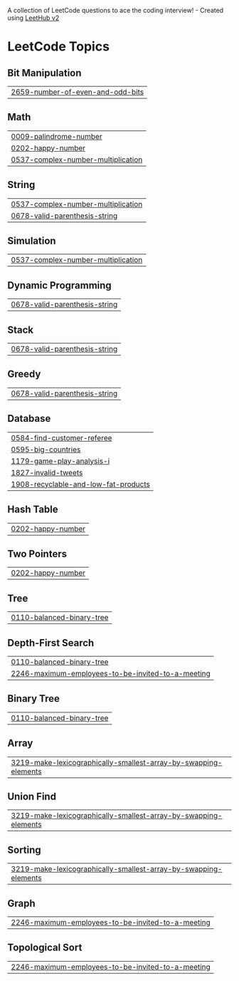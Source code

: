 A collection of LeetCode questions to ace the coding interview! - Created using [LeetHub v2](https://github.com/arunbhardwaj/LeetHub-2.0)
<!---LeetCode Topics Start-->
# LeetCode Topics
## Bit Manipulation
|  |
| ------- |
| [2659-number-of-even-and-odd-bits](https://github.com/AlluriAkshitha/Leetcodes/tree/master/2659-number-of-even-and-odd-bits) |
## Math
|  |
| ------- |
| [0009-palindrome-number](https://github.com/AlluriAkshitha/Leetcodes/tree/master/0009-palindrome-number) |
| [0202-happy-number](https://github.com/AlluriAkshitha/Leetcodes/tree/master/0202-happy-number) |
| [0537-complex-number-multiplication](https://github.com/AlluriAkshitha/Leetcodes/tree/master/0537-complex-number-multiplication) |
## String
|  |
| ------- |
| [0537-complex-number-multiplication](https://github.com/AlluriAkshitha/Leetcodes/tree/master/0537-complex-number-multiplication) |
| [0678-valid-parenthesis-string](https://github.com/AlluriAkshitha/Leetcodes/tree/master/0678-valid-parenthesis-string) |
## Simulation
|  |
| ------- |
| [0537-complex-number-multiplication](https://github.com/AlluriAkshitha/Leetcodes/tree/master/0537-complex-number-multiplication) |
## Dynamic Programming
|  |
| ------- |
| [0678-valid-parenthesis-string](https://github.com/AlluriAkshitha/Leetcodes/tree/master/0678-valid-parenthesis-string) |
## Stack
|  |
| ------- |
| [0678-valid-parenthesis-string](https://github.com/AlluriAkshitha/Leetcodes/tree/master/0678-valid-parenthesis-string) |
## Greedy
|  |
| ------- |
| [0678-valid-parenthesis-string](https://github.com/AlluriAkshitha/Leetcodes/tree/master/0678-valid-parenthesis-string) |
## Database
|  |
| ------- |
| [0584-find-customer-referee](https://github.com/AlluriAkshitha/Leetcodes/tree/master/0584-find-customer-referee) |
| [0595-big-countries](https://github.com/AlluriAkshitha/Leetcodes/tree/master/0595-big-countries) |
| [1179-game-play-analysis-i](https://github.com/AlluriAkshitha/Leetcodes/tree/master/1179-game-play-analysis-i) |
| [1827-invalid-tweets](https://github.com/AlluriAkshitha/Leetcodes/tree/master/1827-invalid-tweets) |
| [1908-recyclable-and-low-fat-products](https://github.com/AlluriAkshitha/Leetcodes/tree/master/1908-recyclable-and-low-fat-products) |
## Hash Table
|  |
| ------- |
| [0202-happy-number](https://github.com/AlluriAkshitha/Leetcodes/tree/master/0202-happy-number) |
## Two Pointers
|  |
| ------- |
| [0202-happy-number](https://github.com/AlluriAkshitha/Leetcodes/tree/master/0202-happy-number) |
## Tree
|  |
| ------- |
| [0110-balanced-binary-tree](https://github.com/AlluriAkshitha/Leetcodes/tree/master/0110-balanced-binary-tree) |
## Depth-First Search
|  |
| ------- |
| [0110-balanced-binary-tree](https://github.com/AlluriAkshitha/Leetcodes/tree/master/0110-balanced-binary-tree) |
| [2246-maximum-employees-to-be-invited-to-a-meeting](https://github.com/AlluriAkshitha/Leetcodes/tree/master/2246-maximum-employees-to-be-invited-to-a-meeting) |
## Binary Tree
|  |
| ------- |
| [0110-balanced-binary-tree](https://github.com/AlluriAkshitha/Leetcodes/tree/master/0110-balanced-binary-tree) |
## Array
|  |
| ------- |
| [3219-make-lexicographically-smallest-array-by-swapping-elements](https://github.com/AlluriAkshitha/Leetcodes/tree/master/3219-make-lexicographically-smallest-array-by-swapping-elements) |
## Union Find
|  |
| ------- |
| [3219-make-lexicographically-smallest-array-by-swapping-elements](https://github.com/AlluriAkshitha/Leetcodes/tree/master/3219-make-lexicographically-smallest-array-by-swapping-elements) |
## Sorting
|  |
| ------- |
| [3219-make-lexicographically-smallest-array-by-swapping-elements](https://github.com/AlluriAkshitha/Leetcodes/tree/master/3219-make-lexicographically-smallest-array-by-swapping-elements) |
## Graph
|  |
| ------- |
| [2246-maximum-employees-to-be-invited-to-a-meeting](https://github.com/AlluriAkshitha/Leetcodes/tree/master/2246-maximum-employees-to-be-invited-to-a-meeting) |
## Topological Sort
|  |
| ------- |
| [2246-maximum-employees-to-be-invited-to-a-meeting](https://github.com/AlluriAkshitha/Leetcodes/tree/master/2246-maximum-employees-to-be-invited-to-a-meeting) |
<!---LeetCode Topics End-->